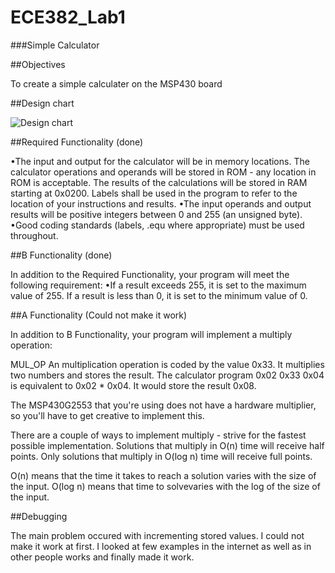 ECE382_Lab1
===========

###Simple Calculator

##Objectives

To create a simple calculater on the MSP430 board

##Design chart

![Design chart](http://i61.tinypic.com/33xyio8.png?raw=true "Design chart")

##Required Functionality (done)

•The input and output for the calculator will be in memory locations. The calculator operations and operands will be stored in ROM - any location in ROM is acceptable. The results of the calculations will be stored in RAM starting at 0x0200. Labels shall be used in the program to refer to the location of your instructions and results.
•The input operands and output results will be positive integers between 0 and 255 (an unsigned byte).
•Good coding standards (labels, .equ where appropriate) must be used throughout.


##B Functionality (done)

In addition to the Required Functionality, your program will meet the following requirement:
•If a result exceeds 255, it is set to the maximum value of 255. If a result is less than 0, it is set to the minimum value of 0.

##A Functionality (Could not make it work)

In addition to B Functionality, your program will implement a multiply operation:

MUL_OP
An multiplication operation is coded by the value 0x33. It multiplies two numbers and stores the result.
The calculator program 0x02 0x33 0x04 is equivalent to 0x02 * 0x04. It would store the result 0x08.

The MSP430G2553 that you're using does not have a hardware multiplier, so you'll have to get creative to implement this.

There are a couple of ways to implement multiply - strive for the fastest possible implementation. Solutions that multiply in O(n) time will receive half points. Only solutions that multiply in O(log n) time will receive full points.

O(n) means that the time it takes to reach a solution varies with the size of the input. O(log n) means that time to solvevaries with the log of the size of the input.

##Debugging

The main problem occured with incrementing stored values. I could not make it work at first. I looked at few examples in the internet as well as in other people works and finally made it work. 
